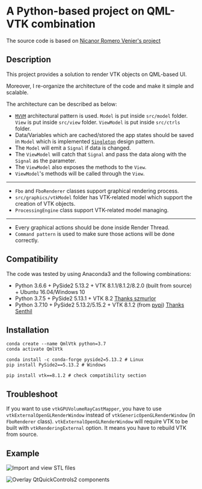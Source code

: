 # A Python-based project on QML-VTK combination

The source code is based on [Nicanor Romero Venier's project](https://github.com/nicanor-romero/QtVtk)

## Description

This project provides a solution to render VTK objects on QML-based UI.

Moreover, I re-organize the architecture of the code and make it simple and scalable.

The architecture can be described as below:

- [`MVVM`](https://en.wikipedia.org/wiki/Model%E2%80%93view%E2%80%93viewmodel) architectural pattern is used. `Model` is put inside `src/model` folder. `View` is put inside `src/view` folder. `ViewModel` is put inside `src/ctrls` folder.
- Data/Variables which are cached/stored the app states should be saved in `Model` which is implemented [`Singleton`](https://en.wikipedia.org/wiki/Singleton_pattern) design pattern.
- The `Model` will emit a `Signal` if data is changed.
- The `ViewModel` will catch that `Signal` and pass the data along with the `Signal` as the parameter.
- The `ViewModel` also exposes the methods to the `View`.
- `ViewModel`'s methods will be called through the `View`.
---
- `Fbo` and `FboRenderer` classes support graphical rendering process.
- `src/graphics/vtkModel` folder has VTK-related model which support the creation of VTK objects.
- `ProcessingEngine` class support VTK-related model managing.
---
- Every graphical actions should be done inside Render Thread.
- `Command pattern` is used to make sure those actions will be done correctly.

## Compatibility

The code was tested by using Anaconda3 and the following combinations:
- Python 3.6.6 + PySide2 5.13.2 + VTK 8.1.1/8.1.2/8.2.0 (built from source) + Ubuntu 16.04/Windows 10
- Python 3.7.5 + PySide2 5.13.1 + VTK 8.2 [Thanks szmurlor](https://github.com/szmurlor/QtVTK-Py)
- Python 3.7.10 + PySide2 5.13.2/5.15.2 + VTK 8.1.2 (from [pypi](https://pypi.org/project/vtk)) [Thanks Senthil](https://github.com/dao-duc-tung/Qml-VTK-Python/issues/3#issuecomment-857395062)


## Installation

```shell
conda create --name QmlVtk python=3.7
conda activate QmlVtk

conda install -c conda-forge pyside2=5.13.2 # Linux
pip install PySide2==5.13.2 # Windows

pip install vtk==8.1.2 # check compatibility section
```

## Troubleshoot

If you want to use `vtkGPUVolumeRayCastMapper`, you have to use `vtkExternalOpenGLRenderWindow` instead of `vtkGenericOpenGLRenderWindow` (in `FboRenderer` class). `vtkExternalOpenGLRenderWindow` will require VTK to be built with `vtkRenderingExternal` option. It means you have to rebuild VTK from source.

## Example

![Import and view STL files](resources/QmlVtk_1.gif "Import and view STL files")

![Overlay QtQuickControls2 components](resources/QmlVtk_2.gif "Overlay QtQuickControls2 components")
